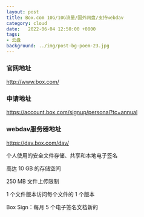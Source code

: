 ```yaml
---
layout: post
title: Box.com 10G/10G流量/国外网盘/支持webdav
category: cloud
date:   2022-06-04 12:50:00 +0800
tags:
- 云盘
background: ../img/post-bg-poem-23.jpg
---
```


### 官网地址
http://www.box.com/

### 申请地址
https://account.box.com/signup/personal?tc=annual

### webdav服务器地址
https://dav.box.com/dav/


个人使用的安全文件存储、共享和本地电子签名

高达 10 GB 的存储空间

250 MB 文件上传限制

1 个文件版本访问每个文件的 1 个版本

Box Sign：每月 5 个电子签名文档新的